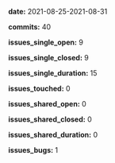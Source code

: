 **date:** 2021-08-25-2021-08-31

**commits:** 40

**issues_single_open:** 9

**issues_single_closed:** 9

**issues_single_duration:** 15

**issues_touched:** 0

**issues_shared_open:** 0

**issues_shared_closed:** 0

**issues_shared_duration:** 0

**issues_bugs:** 1
